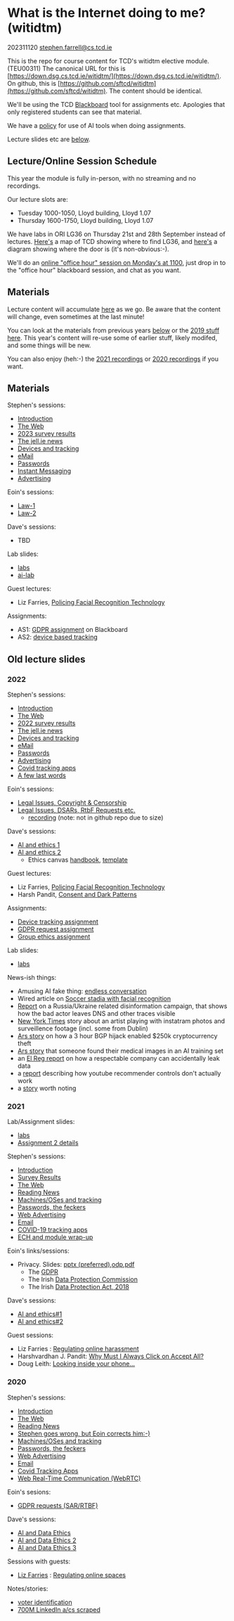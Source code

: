 # What is the Internet doing to me? (witidtm)

202311120 stephen.farrell@cs.tcd.ie

This is the repo for course content for TCD's witidtm elective module.
(TEU00311) The canonical URL for this is
[https://down.dsg.cs.tcd.ie/witidtm/](https://down.dsg.cs.tcd.ie/witidtm/).  On
github, this is
[https://github.com/sftcd/witidtm](https://github.com/sftcd/witidtm).  The
content should be identical.

We'll be using the TCD
[Blackboard](https://tcd.blackboard.com/ultra/courses/_83782_1/cl/outline) tool
for assignments etc. Apologies that only registered students can see that
material.

We have a [policy](llm-policy.md) for use of AI tools when doing 
assignments.

Lecture slides etc are [below](#materials).

## Lecture/Online Session Schedule

This year the module is fully in-person, with no streaming and no recordings.

Our lecture slots are:

- Tuesday 1000-1050, Lloyd building, Lloyd 1.07
- Thursday 1600-1750, Lloyd building, Lloyd 1.07

We have labs in ORI LG36 on Thursday 21st and 28th September instead of
lectures.  [Here's](lectures/2022-2023/map-2-lg36.png) a map of TCD showing
where to find LG36, and [here's](lectures/2022-2023/oriLG.png) a diagram
showing where the door is (it's non-obvious:-).

We'll do an [online "office hour" session on Monday's at
1100](https://eu.bbcollab.com/guest/36c565c420804b70939bbc5ca9670e18), just
drop in to the "office hour" blackboard session, and chat as you want. 

## Materials

Lecture content will accumulate [here](./lectures/2023-2024/) as we go.  Be
aware that the content will change, even sometimes at the last minute!

You can look at the materials from previous years [below](#oldlectureslides) or
the [2019 stuff here](./lectures/2019-2020/).  This year's content will re-use
some of earlier stuff, likely modifed, and some things will be new. 

You can also enjoy (heh:-) the [2021
recordings](https://down.dsg.cs.tcd.ie/witidtm-recordings/2021/) or [2020
recordings](https://down.dsg.cs.tcd.ie/witidtm-recordings/2020/) if you want.

## Materials

Stephen's sessions:

- [Introduction](lectures/2023-2024/100-intro.pdf)
- [The Web](lectures/2023-2024/200-web.pdf)
- [2023 survey results](lectures/2023-2024/survey2023.pdf)
- [The jell.ie news](lectures/2023-2024/300-jellie.pdf)
- [Devices and tracking](lectures/2023-2024/400-machines.pdf)
- [eMail](lectures/2023-2024/500-mail.pdf)
- [Passwords](lectures/2023-2024/600-passwords.pdf)
- [Instant Messaging](lectures/2023-2024/700-im.pdf)
- [Advertising](lectures/2023-2024/800-ads.pdf)

Eoin's sessions:

- [Law-1](lectures/2023-2024/law-1.pdf)
- [Law-2](lectures/2023-2024/law-2.pdf)

Dave's sessions:

- TBD

Lab slides:

- [labs](lectures/2023-2024/labs.pdf)
- [ai-lab](lectures/2023-2024/ai-lab.pdf)

Guest lectures:

- Liz Farries, [Policing Facial Recognition Technology](lectures/2023-2024/policing-frt.pdf)

Assignments:

- AS1: [GDPR assignment](https://tcd.blackboard.com/ultra/courses/_83782_1/cl/outline) on Blackboard
- AS2: [device based tracking](lectures/2023-2024/as2.pdf)

## Old lecture slides

### 2022

Stephen's sessions:

- [Introduction](lectures/2022-2023/100-intro.pdf)
- [The Web](lectures/2022-2023/200-web.pdf)
- [2022 survey results](lectures/2022-2023/survey2022.pdf)
- [The jell.ie news](lectures/2022-2023/300-jellie.pdf)
- [Devices and tracking](lectures/2022-2023/400-machines.pdf)
- [eMail](lectures/2022-2023/500-mail.pdf)
- [Passwords](lectures/2022-2023/600-passwords.pdf)
- [Advertising](lectures/2022-2023/700-ads.pdf)
- [Covid tracking apps](lectures/2022-2023/tact-202211.pdf)
- [A few last words](lectures/2022-2023/800-end.pdf)

Eoin's sessions:

- [Legal Issues, Copyright & Censorship](lectures/2022-2023/eoin1.pdf)
- [Legal Issues, DSARs, RtbF Requests etc.](lectures/2022-2023/eoin2.pdf)
    - [recording](lectures/2022-2023/eoin2-recording.mp4) (note: not in github repo due to size)

Dave's sessions:

- [AI and ethics 1](lectures/2022-2023/AI-ethics1.pdf)
- [AI and ethics 2](lectures/2022-2023/AI-ethics2.pdf)
    - Ethics canvas [handbook](lectures/2022-2023/Ethics-Canvas-Handbook-v3.pdf), [template](ethics-canvas-template.pptx)

Guest lectures:

- Liz Farries, [Policing Facial Recognition Technology](lectures/2022-2023/policing-frt.pdf)
- Harsh Pandit, [Consent and Dark Patterns](lectures/2022-2023/Harsh_WITIDTM_2022.pdf)

Assignments:

- [Device tracking assignment](lectures/2022-2023/as1.pdf)
- [GDPR request assignment](lectures/2022-2023/as2.pdf)
- [Group ethics assignment](lectures/2022-2023/groupca-teu00311.pdf)

Lab slides:

- [labs](lectures/2022-2023/labs.pdf)

News-ish things:

- Amusing AI fake thing: [endless conversation](https://arstechnica.com/information-technology/2022/11/herzog-and-zizek-become-uncanny-ai-bots-trapped-in-endless-conversation/)
- Wired article on [Soccer stadia with facial recognition](https://www.wired.com/story/soccer-world-cup-biometric-surveillance/)
- [Report](https://www.qurium.org/press-releases/pr_under-the-hood-of-a-doppelganger/) on a Russia/Ukraine related disinformation campaign,
that shows how the bad actor leaves DNS and other traces visible
- [New York Times](https://www.nytimes.com/2022/09/24/technology/surveillance-footage-instagram.html) story about an artist playing with instatram photos and surveillence footage (incl. some from Dublin)
- [Ars story](https://arstechnica.com/information-technology/2022/09/how-3-hours-of-inaction-from-amazon-cost-cryptocurrency-holders-235000/) on how a 3 hour BGP hijack enabled $250k cryptocurrency theft
- [Ars story](https://arstechnica.com/information-technology/2022/09/artist-finds-private-medical-record-photos-in-popular-ai-training-data-set/) that someone found their medical images in an AI training set
- an [El Reg report](https://www.theregister.com/2022/09/20/mssb_sec_fine/) on how a respectable company can accidentally leak data
- a [report](https://foundation.mozilla.org/en/youtube/user-controls/) describing how youtube recommender controls
  don't actually work
- a [story](https://text.npr.org/2022/05/25/1101275323/twitter-privacy-settlement-doj-ftc) worth noting

### 2021

Lab/Assignment slides:

- [labs](lectures/2022-2023/labs.pdf)
- [Assignment 2 details](lectures/2021-2022/assignment2.pdf)

Stephen's sessions:

- [Introduction](lectures/2021-2022/100-intro.pdf)
- [Survey Results](lectures/2021-2022/survey2021.pdf)
- [The Web](lectures/2021-2022/200-web.pdf)
- [Reading News](lectures/2021-2022/300-jellie.pdf)
- [Machines/OSes and tracking](lectures/2021-2022/400-machines.pdf)
- [Passwords, the feckers](lectures/2021-2022/500-passwords.pdf)
- [Web Advertising](lectures/2021-2022/600-ads.pdf)
- [Email](lectures/2021-2022/700-mail.pdf)
- [COVID-19 tracking apps](lectures/2021-2022/tact-202111.pdf)
- [ECH and module wrap-up](lectures/2021-2022/800-ech.pdf)


Eoin's links/sessions:

- Privacy. Slides: [pptx (preferred)](lectures/2021-2022/eoin-100-privacy.pptx),[odp](lectures/2021-2022/eoin-100-privacy.odp),[pdf](lectures/2021-2022/eoin-100-privacy.pdf)
    - The [GDPR](https://eur-lex.europa.eu/eli/reg/2016/679/oj)
    - The Irish [Data Protection Commission](https://www.dataprotection.ie/)
    - The Irish [Data Protection Act, 2018](http://www.irishstatutebook.ie/eli/2018/act/7/)

Dave's sessions:

- [AI and ethics#1](lectures/2021-2022/ai-ethics1.pdf)
- [AI and ethics#2](lectures/2021-2022/ai-ethics2.pdf)

Guest sessions:

- Liz Farries : [Regulating online harassment](lectures/2021-2022/IBSA.Farries.2021.pdf)
- Harshvardhan J. Pandit: [Why Must I Always Click on Accept All?](lectures/2021-2022/harsh-consent.pdf)
- Doug Leith: [Looking inside your phone...](lectures/2021-2022/doug-phones.pdf)

### 2020

Stephen's sessions:

- [Introduction](lectures/2020-2021/100-intro.pdf)
- [The Web](lectures/2020-2021/200-web.pdf)
- [Reading News](lectures/2020-2021/300-jellie.pdf)
- [Stephen goes wrong, but Eoin corrects him:-)](lectures/2020-2021/400-layperson.pdf) 
- [Machines/OSes and tracking](lectures/2020-2021/500-machines.pdf)
- [Passwords, the feckers](lectures/2020-2021/600-passwords.pdf)
- [Web Advertising](lectures/2020-2021/700-ads.pdf)
- [Email](lectures/2020-2021/800-mail.pdf)
- [Covid Tracking Apps](lectures/2020-2021/900-covid.pdf)
- [Web Real-Time Communication (WebRTC)](lectures/2020-2021/1000-webrtc.pdf)

Eoin's sesions:

- [GDPR requests (SAR/RTBF)](lectures/2020-2021/eod-100-oct13.pdf)

Dave's sessions:

- [AI and Data Ethics](lectures/2020-2021/ai-data-ethics-part1.pdf)
- [AI and Data Ethics 2](lectures/2020-2021/ai-data-ethics-part2.pdf)
- [AI and Data Ethics 3](lectures/2020-2021/ai-data-ethics-part3.pdf)

Sessions with guests:

- [Liz Farries](https://www.iccl.ie/staff/elizabeth-farries-information-rights-project-manager/) : [Regulating online spaces](lectures/2020-2021/liz-farries.pdf)

Notes/stories:
- [voter identification](https://www.nytimes.com/2021/09/20/nyregion/voters-dante-deblasio.html)
- [700M LinkedIn a/cs scraped](https://restoreprivacy.com/linkedin-data-leak-700-million-users/)

